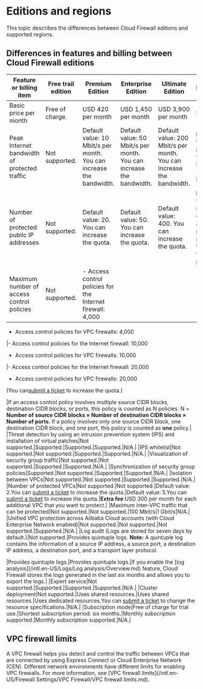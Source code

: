# Editions and regions

This topic describes the differences between Cloud Firewall editions and supported regions.

## Differences in features and billing between Cloud Firewall editions

|Feature or billing item|Free trail edition|Premium Edition|Enterprise Edition|Ultimate Edition|Description|
|-----------------------|------------------|---------------|------------------|----------------|-----------|
|Basic price per month|Free of charge.|USD 420 per month|USD 1,450 per month|USD 3,900 per month|N/A.|
|Peak Internet bandwidth of protected traffic|Not supported.|Default value: 10 Mbit/s per month. You can increase the bandwidth.|Default value: 50 Mbit/s per month. You can increase the bandwidth.|Default value: 200 Mbit/s per month. You can increase the bandwidth.|**Extra fee**:USD 7 per month for each increase of 1 Mbit/s of bandwidth.|
|Number of protected public IP addresses|Not supported.|Default value: 20. You can increase the quota.|Default value: 50. You can increase the quota.|Default value: 400. You can increase the quota.|**Extra fee**: USD 7 per month for each additional public IP address that you want to protect.|
|Maximum number of access control policies|Not supported.|-   Access control policies for the Internet firewall: 4,000
-   Access control policies for VPC firewalls: 4,000

|-   Access control policies for the Internet firewall: 10,000
-   Access control policies for VPC firewalls: 10,000

|-   Access control policies for the Internet firewall: 20,000
-   Access control policies for VPC firewalls: 20,000

\(You can[submit a ticket](https://workorder-intl.console.aliyun.com/#/ticket/add/?productId=80) to increase the quota.\)

|If an access control policy involves multiple source CIDR blocks, destination CIDR blocks, or ports, this policy is counted as N policies. N = **Number of source CIDR blocks × Number of destination CIDR blocks × Number of ports**. If a policy involves only one source CIDR block, one destination CIDR block, and one port, this policy is counted as **one** policy.|
|Threat detection by using an intrusion prevention system \(IPS\) and installation of virtual patches|Not supported.|Supported.|Supported.|Supported.|N/A.|
|IPS whitelist|Not supported.|Not supported.|Supported.|Supported.|N/A.|
|Visualization of security group traffic|Not supported.|Not supported.|Supported.|Supported.|N/A.|
|Synchronization of security group policies|Supported.|Not supported.|Supported.|Supported.|N/A.|
|Isolation between VPCs|Not supported.|Not supported.|Supported.|Supported.|N/A.|
|Number of protected VPCs|Not supported.|Not supported.|Default value: 2.You can [submit a ticket](https://workorder-intl.console.aliyun.com/#/ticket/add/?productId=80) to increase the quota.|Default value: 5.You can [submit a ticket](https://workorder-intl.console.aliyun.com/#/ticket/add/?productId=80) to increase the quota.|**Extra fee**:USD 300 per month for each additional VPC that you want to protect.|
|Maximum inter-VPC traffic that can be protected|Not supported.|Not supported.|100 Mbit/s|1 Gbit/s|N/A.|
|Unified VPC protection across Alibaba Cloud accounts \(with Cloud Enterprise Network enabled\)|Not supported.|Not supported.|Not supported.|Supported.|N/A.|
|Log audit \(Logs are stored for seven days by default.\)|Not supported.|Provides quintuple logs. **Note:** A quintuple log contains the information of a source IP address, a source port, a destination IP address, a destination port, and a transport layer protocol.

|Provides quintuple logs.|Provides quintuple logs.|If you enable the [log analysis](/intl.en-US/Logs/Log analysis/Overview.md) feature, Cloud Firewall stores the logs generated in the last six months and allows you to export the logs.|
|Expert service|Not supported.|Supported.|Supported.|Supported.|N/A.|
|Cluster deployment|Not supported.|Uses shared resources.|Uses shared resources.|Uses dedicated resources.You can [submit a ticket](https://workorder-intl.console.aliyun.com/#/ticket/add/?productId=80) to change the resource specifications.|N/A.|
|Subscription mode|Free of charge for trial use.|Shortest subscription period: six months.|Monthly subscription supported.|Monthly subscription supported.|N/A.|

## VPC firewall limits

A VPC firewall helps you detect and control the traffic between VPCs that are connected by using Express Connect or Cloud Enterprise Network \(CEN\). Different network environments have different limits for enabling VPC firewalls. For more information, see [VPC firewall limits](/intl.en-US/Firewall Settings/VPC Firewall/VPC firewall limits.md).

